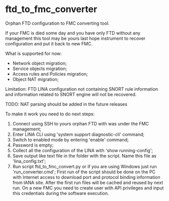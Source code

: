 # ftd_to_fmc_converter
Orphan FTD configuration to FMC converting tool.

If your FMC is died some day and you have only FTD without any management this tool may be yours last hope instrument to recover configuration and put it back to new FMC.

What is supported for now:
 - Network object migration;
 - Service objects migration;
 - Access rules and Policies migration;
 - Object NAT migration;

Limitation:
FTD LINA configuration not containing SNORT rule information and information related to SNORT engine will not be recovered.

TODO:
NAT parsing should be added in the future releases

To make it work you need to do next steps:
1) Connect using SSH to yours orphan FTD with was under the FMC management;
2) Enter LINA CLI using 'system support diagnostic-cli' command;
3) Switch to enabled mode by entering 'enable' command;
4) Password is empty;
5) Collect all the configuration of the LINA with 'show running-config';
6) Save output like text file in the folder with the script. Name this file as 'lina_config.txt';
7) Run script ftd_to_fmc_convert.py or if you are using Windows just run 'run_converter.cmd';
First run of the script should be done on the PC with Internet access to download port and protocol binding information from IANA site. After the first run files will be cached and reused by next run.
On a new FMC you need to create user with API privileges and input this credentials during the software execution.


